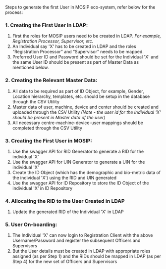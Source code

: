 Steps to generate the first User in MOSIP eco-system, refer below for the process:

### 1. Creating the First User in LDAP:
1. First the roles for MOSIP users need to be created in LDAP. _For example, Registration Processor, Supervisor, etc._
2. An Individual say 'X' has to be created in LDAP and the roles “Registration Processor” and “Supervisor” needs to be mapped.
3. Preferred User ID and Password should be set for the Individual 'X' and the same User ID should be present as part of Master Data as mentioned below.
 
### 2. Creating the Relevant Master Data:
1. All data to be required as part of ID Object, for example, Gender, Location hierarchy, templates, etc. should be setup in the database through the CSV Utility
2. Master data of user, machine, device and center should be created and uploaded through the CSV Utility 
_(Note - the user id for the Individual 'X' should be present in Master data of the user)_
3. All necessary centre-machine-device-user mappings should be completed through the CSV Utility

### 3. Creating the First User in MOSIP:
1. Use the swagger API for RID Generator to generate a RID for the individual 'X'
2. Use the swagger API for UIN Generator to generate a UIN for the individual 'X'
3. Create the ID Object (which has the demographic and bio-metric data of the individual 'X') using the RID and UIN generated
4. Use the swagger API for ID Repository to store the ID Object of the individual 'X' in ID Repository

### 4. Allocating the RID to the User Created in LDAP
1. Update the generated RID of the Individual 'X' in LDAP

### 5. User On-boarding:
1. The Individual 'X' can now login to Registration Client with the above Username/Password and register the subsequent  Officers and Supervisors
2. But the User details must be created in LDAP with appropriate roles assigned (as per Step 1) and the RIDs should be mapped in LDAP (as per Step 4) for the new set of Officers and Supervisors